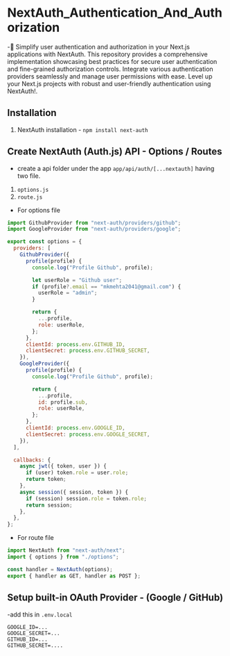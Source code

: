 # NextAuth_Authentication_And_Authorization

-🔐 Simplify user authentication and authorization in your Next.js applications with NextAuth. This repository provides a comprehensive implementation showcasing best practices for secure user authentication and fine-grained authorization controls. Integrate various authentication providers seamlessly and manage user permissions with ease. Level up your Next.js projects with robust and user-friendly authentication using NextAuth!.

## Installation

1. NextAuth installation - `npm install next-auth`

## Create NextAuth (Auth.js) API - Options / Routes

- create a api folder under the app `app/api/auth/[...nextauth]` having two file.

1.  `options.js`
2.  `route.js`

- For options file

```jsx
import GithubProvider from "next-auth/providers/github";
import GoogleProvider from "next-auth/providers/google";

export const options = {
  providers: [
    GithubProvider({
      profile(profile) {
        console.log("Profile Github", profile);

        let userRole = "Github user";
        if (profile?.email == "mkmehta2041@gmail.com") {
          userRole = "admin";
        }

        return {
          ...profile,
          role: userRole,
        };
      },
      clientId: process.env.GITHUB_ID,
      clientSecret: process.env.GITHUB_SECRET,
    }),
    GoogleProvider({
      profile(profile) {
        console.log("Profile Github", profile);

        return {
          ...profile,
          id: profile.sub,
          role: userRole,
        };
      },
      clientId: process.env.GOOGLE_ID,
      clientSecret: process.env.GOOGLE_SECRET,
    }),
  ],

  callbacks: {
    async jwt({ token, user }) {
      if (user) token.role = user.role;
      return token;
    },
    async session({ session, token }) {
      if (session) session.role = token.role;
      return session;
    },
  },
};
```

- For route file

```jsx
import NextAuth from "next-auth/next";
import { options } from "./options";

const handler = NextAuth(options);
export { handler as GET, handler as POST };
```

## Setup built-in OAuth Provider - (Google / GitHub)

-add this in `.env.local`

```.env
GOOGLE_ID=...
GOOGLE_SECRET=...
GITHUB_ID=...
GITHUB_SECRET=....

```
